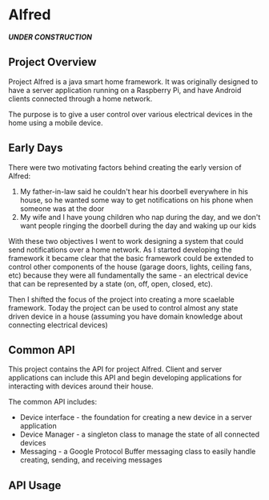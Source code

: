 # Alfred 
**_UNDER CONSTRUCTION_**

## Project Overview
Project Alfred is a java smart home framework. It was originally designed to have a server application running on a Raspberry Pi, and have Android clients connected through a home network.

The purpose is to give a user control over various electrical devices in the home using a mobile device. 

## Early Days
There were two motivating factors behind creating the early version of Alfred:

1. My father-in-law said he couldn't hear his doorbell everywhere in his house, so he wanted some way to get notifications on his phone when someone was at the door
2. My wife and I have young children who nap during the day, and we don't want people ringing the doorbell during the day and waking up our kids

With these two objectives I went to work designing a system that could send notifications over a home network. As I started developing the framework it became clear that the basic framework could be extended to control other components of the house (garage doors, lights, ceiling fans, etc) because they were all fundamentally the same - an electrical device that can be represented by a state (on, off, open, closed, etc).

Then I shifted the focus of the project into creating a more scaelable framework. Today the project can be used to control almost any state driven device in a house (assuming you have domain knowledge about connecting electrical devices)


## Common API
This project contains the API for project Alfred. Client and server applications can include this API and begin developing applications for interacting with devices around their house.

The common API includes:

- Device interface - the foundation for creating a new device in a server application
- Device Manager - a singleton class to manage the state of all connected devices
- Messaging - a Google Protocol Buffer messaging class to easily handle creating, sending, and receiving messages


## API Usage

